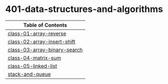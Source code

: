 # 401-data-structures-and-algorithms

| Table of Contents |
| - |
| [class-01-array-reverse](https://suhaib-ersan.github.io/401-data-structures-and-algorithms/class-01-array-reverse) |
| [class-02-array-insert-shift](https://suhaib-ersan.github.io/401-data-structures-and-algorithms/class-02-array-insert-shift) |
| [class-03-array-binary-search](https://suhaib-ersan.github.io/401-data-structures-and-algorithms/class-03-array-binary-search) |
| [class-04-matrix-sum](https://suhaib-ersan.github.io/401-data-structures-and-algorithms/class-04-matrix-sum) |
| [class-05-linked-list](https://suhaib-ersan.github.io/401-data-structures-and-algorithms/class-05-06-linked-list) |
| [stack-and-queue](https://suhaib-ersan.github.io/401-data-structures-and-algorithms/class-10-stack-and-queue) |